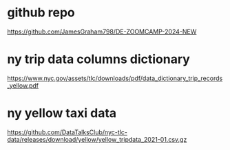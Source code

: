
# github repo
https://github.com/JamesGraham798/DE-ZOOMCAMP-2024-NEW

# ny trip data columns dictionary
https://www.nyc.gov/assets/tlc/downloads/pdf/data_dictionary_trip_records_yellow.pdf

# ny yellow taxi data
https://github.com/DataTalksClub/nyc-tlc-data/releases/download/yellow/yellow_tripdata_2021-01.csv.gz